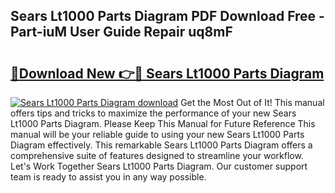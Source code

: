 ## Sears Lt1000 Parts Diagram PDF Download Free - Part-iuM User Guide Repair uq8mF

# <h2><a href="http://dfpxjf0.blite.top/?on=Sears+Lt1000+Parts+Diagram">🔗Download New 👉🔴 Sears Lt1000 Parts Diagram</a></h2>

[![Sears Lt1000 Parts Diagram download](https://i.imgur.com/lujVjoI.png)](http://dfpxjf0.blite.top/?on=Sears+Lt1000+Parts+Diagram)
Get the Most Out of It! This manual offers tips and tricks to maximize the performance of your new Sears Lt1000 Parts Diagram. Please Keep This Manual for Future Reference This manual will be your reliable guide to using your new Sears Lt1000 Parts Diagram effectively. This remarkable Sears Lt1000 Parts Diagram offers a comprehensive suite of features designed to streamline your workflow. Let's Work Together Sears Lt1000 Parts Diagram. Our customer support team is ready to assist you in any way possible.
